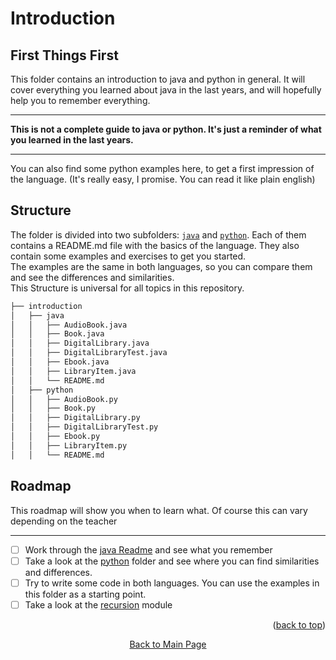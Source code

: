 <a id="readme-top"></a>

# Introduction

## First Things First
This folder contains an introduction to java and python in general. 
It will cover everything you learned about java in the last years, and will hopefully help you to remember everything.<hr>
<strong> This is not a complete guide to java or python. It's just a reminder of what you learned in the last years. </strong><hr>
You can also find some python examples here, to get a first impression of the language. 
(It's really easy, I promise. You can read it like plain english)

## Structure
The folder is divided into two subfolders: [`java`](java/README.md) and [`python`](python/README.md).
Each of them contains a README.md file with the basics of the language.
They also contain some examples and exercises to get you started.<br>
The examples are the same in both languages, so you can compare them and see the differences and similarities.<br>
This Structure is universal for all topics in this repository.
```bash
├── introduction
│   ├── java
│   │   ├── AudioBook.java
│   │   ├── Book.java
│   │   ├── DigitalLibrary.java
│   │   ├── DigitalLibraryTest.java
│   │   ├── Ebook.java
│   │   ├── LibraryItem.java
│   │   └── README.md
│   ├── python
│   │   ├── AudioBook.py
│   │   ├── Book.py
│   │   ├── DigitalLibrary.py
│   │   ├── DigitalLibraryTest.py
│   │   ├── Ebook.py
│   │   ├── LibraryItem.py
│   │   └── README.md
```

## Roadmap
This roadmap will show you when to learn what. Of course this can vary depending on the teacher <hr>
- [ ] Work through the [java Readme](java/README.md) and see what you remember
- [ ] Take a look at the [python](python/README.md) folder and see where you can find similarities and differences.
- [ ] Try to write some code in both languages. You can use the examples in this folder as a starting point.
- [ ] Take a look at the [recursion](../recursion/README.md) module

<p align="right">(<a href="#readme-top">back to top</a>)</p>
<p align="center"><a href="../../README.md">Back to Main Page</a></p>
